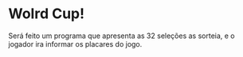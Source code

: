 # Wolrd Cup!

Será feito um programa que apresenta as 32 seleções as sorteia,
e o jogador ira informar os placares do jogo.